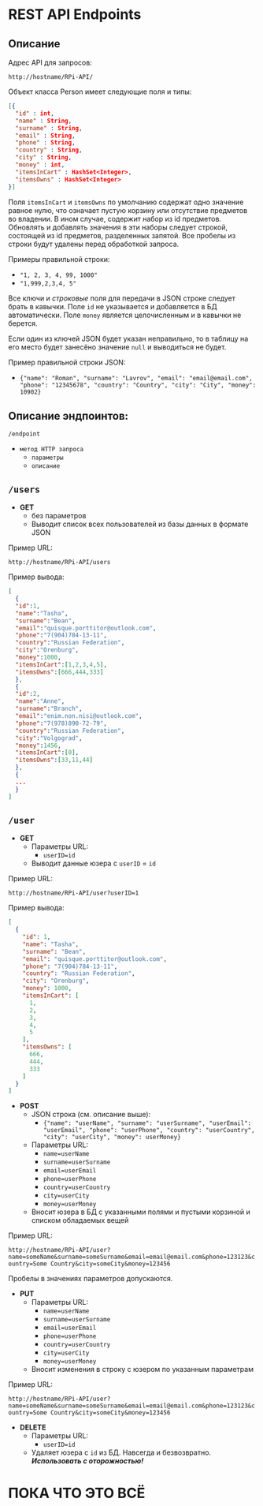 # REST API Endpoints

## Описание
Адрес API для запросов:
```
http://hostname/RPi-API/
```



Объект класса Person имеет следующие поля и типы:
```json
[{
  "id" : int,
  "name" : String,
  "surname" : String,
  "email" : String,
  "phone" : String,
  "country" : String,
  "city" : String,
  "money" : int,
  "itemsInCart" : HashSet<Integer>,
  "itemsOwns" : HashSet<Integer>
}]
```
Поля `itemsInCart` и `itemsOwns` по умолчанию содержат одно значение равное нулю,
что означает пустую корзину или отсутствие предметов во владении. В ином случае,
содержит набор из id предметов. Обновлять и добавлять значения в эти наборы
следует строкой, состоящей из id предметов, разделенных запятой. Все пробелы
из строки будут удалены перед обработкой запроса.

Примеры правильной строки:
- `"1, 2, 3, 4, 99, 1000"`
- `"1,999,2,3,4, 5"`

Все ключи и _строковые_ поля для передачи в JSON строке следует брать в кавычки.
Поле `id` не указывается и добавляется в БД автоматически. Поле `money` является
целочисленным и в кавычки не берется.

Если один из ключей JSON будет указан неправильно, то в таблицу на его место
будет занесёно значение `null` и выводиться не будет. 

Пример правильной строки JSON:

- `{"name": "Roman", "surname": "Lavrov", "email": "email@email.com", "phone": "12345678", "country": "Country", "city": "City", "money": 10902}`

## Описание эндпоинтов:
`/endpoint`
- `метод HTTP запроса`
  - `параметры`
  - `описание`


## `/users`

- **GET**
  - без параметров
  - Выводит список всех пользователей из базы данных в формате JSON

Пример URL:

`http://hostname/RPi-API/users`

Пример вывода:
```json
[
  {
  "id":1,
  "name":"Tasha",
  "surname":"Bean",
  "email":"quisque.porttitor@outlook.com",
  "phone":"7(904)784-13-11",
  "country":"Russian Federation",
  "city":"Orenburg",
  "money":1000,
  "itemsInCart":[1,2,3,4,5],
  "itemsOwns":[666,444,333]
  },
  {
  "id":2,
  "name":"Anne",
  "surname":"Branch", 
  "email":"enim.non.nisi@outlook.com",
  "phone":"7(978)890-72-79",
  "country":"Russian Federation",
  "city":"Volgograd",
  "money":1456,
  "itemsInCart":[0],
  "itemsOwns":[33,11,44]
  },
  {
  ...
  }
]
```

## `/user`

- **GET**
  - Параметры URL:
    - `userID=id`
  - Выводит данные юзера с `userID` = `id`

Пример URL:

`http://hostname/RPi-API/user?userID=1`

Пример вывода:
```json
[
  {
    "id": 1,
    "name": "Tasha",
    "surname": "Bean",
    "email": "quisque.porttitor@outlook.com",
    "phone": "7(904)784-13-11",
    "country": "Russian Federation",
    "city": "Orenburg",
    "money": 1000,
    "itemsInCart": [
      1,
      2,
      3,
      4,
      5
    ],
    "itemsOwns": [
      666,
      444,
      333
    ]
  }
]
```

- **POST**
  - JSON строка (см. описание выше):
    - `{"name": "userName", "surname": "userSurname", "userEmail": "userEmail", "phone": "userPhone", "country": "userCountry", "city": "userCity", "money": userMoney}`
  - Параметры URL:
    - `name=userName`
    - `surname=userSurname`
    - `email=userEmail`
    - `phone=userPhone`
    - `country=userCountry`
    - `city=userCity`
    - `money=userMoney`
  - Вносит юзера в БД с указанными полями и пустыми корзиной и списком обладаемых вещей

Пример URL:

`http://hostname/RPi-API/user?name=someName&surname=someSurname&email=email@email.com&phone=123123&country=Some Country&city=someCity&money=123456`
  
Пробелы в значениях параметров допускаются.

- **PUT**
  - Параметры URL:
    - `name=userName`
    - `surname=userSurname`
    - `email=userEmail`
    - `phone=userPhone`
    - `country=userCountry`
    - `city=userCity`
    - `money=userMoney`
  - Вносит изменения в строку с юзером по указанным параметрам

Пример URL:

`http://hostname/RPi-API/user?name=someName&surname=someSurname&email=email@email.com&phone=123123&country=Some Country&city=someCity&money=123456`

- **DELETE**
  - Параметры URL:
    - `userID=id`
  - Удаляет юзера с `id` из БД. Навсегда и безвозвратно.
***Использовать с оторожностью!***

# ПОКА ЧТО ЭТО ВСЁ